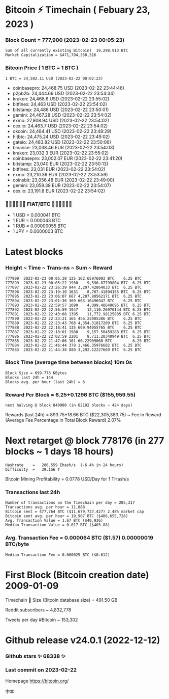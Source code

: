 # ₿itcoin ⚡ Timechain ( Febuary 23, 2023 )
### Block Count = 777,900 (2023-02-23 00:05:23)
    Sum of all currently existing Bitcoin)	19,298,913 BTC
    Market Capitalization = $471,794,358,316
### Bitcoin Price ( 1 BTC = 1 BTC )
	1 BTC = 24,502.11 USD (2023-02-22 00:02:23)
- coinbasepro: 24,468.75 USD (2023-02-22 23:44:46)
- p2pb2b: 24,444.66 USD (2023-02-22 23:54:34)
- kraken: 24,468.6 USD (2023-02-22 23:55:02)
- bitfinex: 24,463 USD (2023-02-22 23:54:02)
- bitstamp: 24,486 USD (2023-02-22 23:50:01)
- gemini: 24,467.28 USD (2023-02-22 23:54:02)
- exmo: 27,908.94 USD (2023-02-22 23:54:02)
- cex.io: 24,463.7 USD (2023-02-22 23:54:02)
- okcoin: 24,484.41 USD (2023-02-22 23:48:29)
- hitbtc: 24,475.24 USD (2023-02-22 23:49:02)
- gateio: 24,483.82 USD (2023-02-22 23:50:06)
- binance: 23,038.46 EUR (2023-02-22 23:54:03)
- kraken: 23,032.3 EUR (2023-02-22 23:55:02)
- coinbasepro: 23,002.07 EUR (2023-02-22 23:41:20)
- bitstamp: 23,040 EUR (2023-02-22 23:50:13)
- bitfinex: 23,031 EUR (2023-02-22 23:54:02)
- exmo: 23,210.36 EUR (2023-02-22 23:53:59)
- coinsbit: 23,056.48 EUR (2023-02-22 23:49:00)
- gemini: 23,059.38 EUR (2023-02-22 23:54:07)
- cex.io: 23,191.8 EUR (2023-02-22 23:54:02)
### 💱💶💵💷💴💱 FIAT/BTC 💱💴💷💵💶💱
- 1 USD = 0.000041 BTC
- 1 EUR = 0.000043 BTC
- 1 RUB = 0.00000055 BTC
- 1 JPY = 0.0000003 BTC
# Latest blocks
### Height	~ Time	~ Trans-ns	~ Sum	~ Reward
    777900	2023-02-23 00:05:30	125	162.65976093 BTC	6.25 BTC
    777899	2023-02-23 00:05:22	1930	9,590.87799804 BTC	6.25 BTC
    777897	2023-02-22 23:26:39	944	3,207.42864033 BTC	6.25 BTC
    777896	2023-02-22 23:19:10	1631	8,767.41894155 BTC	6.25 BTC
    777895	2023-02-22 23:06:07	667	4,207.80562171 BTC	6.25 BTC
    777894	2023-02-22 23:01:36	369	663.16496947 BTC	6.25 BTC
    777893	2023-02-22 22:59:57	1090	4,099.48649695 BTC	6.25 BTC
    777892	2023-02-22 22:56:59	1947	12,110.26970144 BTC	6.25 BTC
    777891	2023-02-22 22:43:08	1395	11,772.98125835 BTC	6.25 BTC
    777890	2023-02-22 22:23:21	165	456.23005386 BTC	6.25 BTC
    777889	2023-02-22 22:23:43	768	4,354.31817209 BTC	6.25 BTC
    777888	2023-02-22 22:18:41	135	669.94055765 BTC	6.25 BTC
    777887	2023-02-22 22:18:01	1980	9,157.50459283 BTC	6.25 BTC
    777886	2023-02-22 22:02:59	2201	8,711.20340949 BTC	6.25 BTC
    777885	2023-02-22 21:47:06	101	60.22909068 BTC	        6.25 BTC
    777884	2023-02-22 21:46:44	379	1,466.35976602 BTC	6.25 BTC
    777883	2023-02-22 21:44:38	880	3,292.12227669 BTC	6.25 BTC
### Block Time (average time between blocks)	10m 0s
    Block Size = 699.776 KBytes
    Blocks last 24h = 144
    Blocks avg. per hour (last 24h) = 6
### Reward Per Block = 6.25+0.1296 BTC ($155,959.55) 
    next halving @ block 840000 (in 62102 blocks ~ 424 days)
Rewards (last 24h) = 893.75+18.66 BTC ($22,305,383.75) ~ Fee in Reward (Average Fee Percentage in Total Block Reward)	2.07%
# Next retarget @ block 778176 (in 277 blocks ~ 1 days 18 hours)
    Hashrate    =   286.559 Ehash/s  (-6.4% in 24 hours)
    Difficulty  =   39.156 T
Bitcoin Mining Profitability = 0.0778 USD/Day for 1 THash/s

### Transactions last 24h
    Number of transactions on the Timechain per day = 285,317
    Transactions avg. per hour = 11,888
    Bitcoin sent = 477,764 BTC ($11,679,737,427) 2.48% market cap
    Bitcoin sent avg. per hour = 19,907 BTC ($486,655,726)
    Avg. Transaction Value = 1.67 BTC ($40,936)
    Median Transaction Value = 0.017 BTC ($403.88)
### Avg. Transaction Fee = 0.000064 BTC ($1.57) 0.00000019 BTC/byte
    Median Transaction Fee = 0.000025 BTC ($0.612)
# First Block (Bitcoin creation date)	2009-01-09
Timechain 🪩 Size (Bitcoin database size) = 491.50 GB

Reddit subscribers	~ 4,832,778

Tweets per day #Bitcoin	~ 153,302
# Github release	v24.0.1 (2022-12-12)
### Github stars	✨ 68338 ✨
### Last commit	on  2023-02-22

Homepage	https://bitcoin.org/

中本

